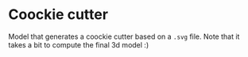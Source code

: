 # Coockie cutter

Model that generates a coockie cutter based on a `.svg` file. Note that it takes a bit to compute the final 3d model :)